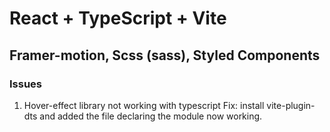 # React + TypeScript + Vite
## Framer-motion, Scss (sass), Styled Components

### Issues

1. Hover-effect library not working with typescript 
Fix: install vite-plugin-dts
and added the file declaring the module now working. 

